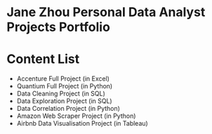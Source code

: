 # Jane Zhou Personal Data Analyst Projects Portfolio
# Content List
- Accenture Full Project (in Excel)
- Quantium Full Project (in Python)
- Data Cleaning Project (in SQL)
- Data Exploration Project (in SQL)
- Data Correlation Project (in Python)
- Amazon Web Scraper Project (in Python)
- Airbnb Data Visualisation Project (in Tableau)
